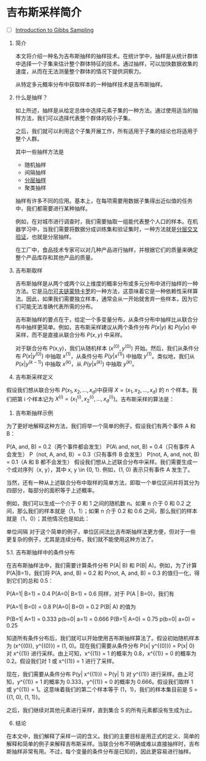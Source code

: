 # 吉布斯采样简介

- [ ] [Introduction to Gibbs Sampling](https://www.baeldung.com/cs/gibbs-sampling)

1. 简介

    本文将介绍一种名为吉布斯抽样的抽样技术。在统计学中，抽样是从统计群体中选择一个子集来估计整个群体特征的技术。通过抽样，可以加快数据收集的速度，从而在无法测量整个群体的情况下提供洞察力。

    从特定多元概率分布中获取样本的一种抽样技术是吉布斯抽样。

2. 什么是抽样？

    如上所述，抽样是从给定总体中选择元素子集的一种方法。通过使用适当的抽样方法，我们可以选择代表整个群体的较小子集。

    之后，我们就可以利用这个子集开展工作，所有适用于子集的结论也将适用于整个人群。

    其中一些抽样方法是

    - 随机抽样
    - 间隔抽样
    - [分层抽样](https://www.baeldung.com/cs/ml-stratified-sampling)
    - 聚类抽样

    抽样有许多不同的应用。基本上，在每项需要用数据子集得出近似值的任务中，我们都需要进行某种抽样。

    例如，在对城市进行调查时，我们需要抽取一组能代表整个人口的样本。在机器学习中，当我们需要将数据分成训练集和验证集时，一种方法就是[分层交叉验证](https://www.baeldung.com/cs/k-fold-cross-validation#2-stratified-k-fold-cross-validation)，也就是分层抽样。

    在工厂中，食品技术专家可以对几种产品进行抽样，并根据它们的质量来确定整个产品库存和其他产品的质量。

3. 吉布斯取样

    吉布斯抽样是从两个或两个以上维度的概率分布或多元分布中进行抽样的一种方法。它是[马尔可夫链蒙特卡罗](https://www.baeldung.com/cs/markov-chain-monte-carlo)的一种方法，这意味着它是一种依赖性采样算法。因此，如果我们需要独立样本，通常会从一开始就舍弃一些样本，因为它们可能无法准确代表所需的分布。

    吉布斯抽样的要点在于，给定一个多变量分布，从条件分布中抽样比从联合分布中抽样更简单。例如，吉布斯采样建议从两个条件分布 $P(x| y)$ 和 $P(y| x)$ 中采样，而不是直接从联合分布 $P(x, y)$ 中采样。

    对于联合分布 P(x,y)，我们从随机样本 $(x^{(0)}, y^{(0)})$ 开始。然后，我们从条件分布 $P(x| y^{(0)})$ 中抽取 $x^{(1)}$，从条件分布 $P(y| x^{(1)})$ 中抽取 $y^{(1)}$。类似地，我们从 $P(x| y^{(k-1)})$ 中抽取 $x^{(k)}$，从 $P(y| x^{(k)})$ 中抽取 $y^{(k)}$。

4. 吉布斯采样定义

假设我们想从联合分布 $P(x_{1}, x_{2}, ..., x_{d})$中获得 ${X} = (x_{1}, x_{2}, ..., x_{d})$ 的 n 个样本。我们把第 i 个样本记为 ${X}^{(i)} = (x_{1}^{(i)}, x_{2}^{(i)}, ..., x_{d}^{(i)})$。吉布斯采样的算法是：


1. 吉布斯抽样示例

为了更好地解释这种方法，我们将举一个简单的例子。假设我们有两个事件 A 和 B：

P(A\, and\, B) = 0.2（两个事件都会发生）
P(A\ and\, not\, B) = 0.4（只有事件 A 会发生）
P（not\, A\, and\, B）= 0.3（只有事件 B 会发生）
P(not\, A\, and\, not\, B) = 0.1（A 和 B 都不会发生）
假设我们想从上述联合分布中采样。我们需要生成一个成对序列（x, y），其中 x, y \in \{0, 1\}.  例如，(1, 0) 表示只有事件 A 发生了。

当然，还有一种从上述联合分布中取样的简单方法，即取一个单位区间并将其分为四部分，每部分的面积等于上述概率。

例如，我们可以生成一个介于 0 和 1 之间的随机数 n。如果 n 介于 0 和 0.2 之间，那么我们的样本就是（1，1）；如果 n 介于 0.2 和 0.6 之间，那么我们的样本就是（1，0）；其他情况也是如此：

单位间隔
对于这个简单的例子，单位区间法比吉布斯抽样法更方便，但对于一些更复杂的例子，尤其是连续分布，我们就不能使用这种方法了。

5.1. 吉布斯抽样中的条件分布

在吉布斯抽样法中，我们需要计算条件分布 P(A| B) 和 P(B| A)。例如，为了计算 P(A|B=1)，我们将 P(A\, and\, B) = 0.2 和 P(not\, A\, and\, B) = 0.3 的值归一化，得到它们的总和 0.5：

P(A=1| B=1) = 0.4
P(A=0| B=1) = 0.6
同样，对于 P(A | B=0)，我们有


P(A=1| B=0) = 0.8
P(A=0| B=0) = 0.2
P(B| A) 的值为


P(B=1| A=1) = 0.333
p(b=0| a=1) = 0.666
P(B=1| A=0) = 0.75
p(b=0| a=0) = 0.25


知道所有条件分布后，我们就可以开始使用吉布斯抽样算法了。假设初始随机样本为 (x^{(0)}, y^{(0)}) = (1, 0)。现在我们需要从条件分布 P(x| y^{(0)}) = P(x| 0) 对 x^{(1)} 进行采样。由上可知，x^{(1)} = 1 的概率为 0.8，x^{(1)} = 0 的概率为 0.2。假设我们对 1 或 x^{(1)} = 1 进行了采样。




现在，我们需要从条件分布 P(y| x^{(1)}) = P(y| 1) 对 y^{(1)} 进行采样。由上可知，y^{(1)} = 1 的概率为 0.333，y^{(1)} = 0 的概率为 0.666。假设我们取样 1 或 y^{(1)} = 1。这意味着我们的第二个样本等于 (1，1)，我们的样本集目前是 S = \{(1, 0), (1, 1)\}。




之后，我们继续对其他元素进行采样，直到集合 S 的所有元素都没有生成为止。




6. 结论




在本文中，我们解释了采样一词的含义。我们的主要目标是用正式的定义、简单的解释和简单的例子来解释吉布斯采样。当联合分布不明确或难以直接抽样时，吉布斯抽样非常有用。不过，每个变量的条件分布是已知的，因此更容易进行抽样。
